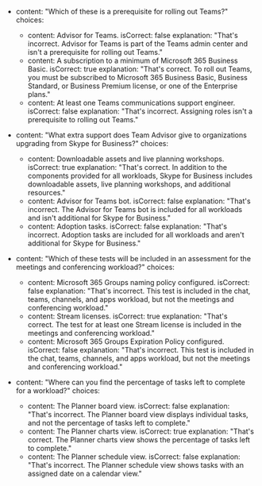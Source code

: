   - content: "Which of these is a prerequisite for rolling out Teams?"
    choices:
    - content: Advisor for Teams.
      isCorrect: false
      explanation: "That's incorrect. Advisor for Teams is part of the Teams admin center and isn't a prerequisite for rolling out Teams."
    - content: A subscription to a minimum of Microsoft 365 Business Basic.
      isCorrect: true
      explanation: "That's correct. To roll out Teams, you must be subscribed to Microsoft 365 Business Basic, Business Standard, or Business Premium license, or one of the Enterprise plans."
    - content: At least one Teams communications support engineer.
      isCorrect: false
      explanation: "That's incorrect. Assigning roles isn't a prerequisite to rolling out Teams."

  - content: "What extra support does Team Advisor give to organizations upgrading from Skype for Business?"
    choices:
    - content: Downloadable assets and live planning workshops.
      isCorrect: true
      explanation: "That's correct. In addition to the components provided for all workloads, Skype for Business includes downloadable assets, live planning workshops, and additional resources."
    - content: Advisor for Teams bot.
      isCorrect: false
      explanation: "That's incorrect. The Advisor for Teams bot is included for all workloads and isn't additional for Skype for Business."
    - content: Adoption tasks.
      isCorrect: false
      explanation: "That's incorrect. Adoption tasks are included for all workloads and aren't additional for Skype for Business."

  - content: "Which of these tests will be included in an assessment for the meetings and conferencing workload?"
    choices:
    - content: Microsoft 365 Groups naming policy configured.
      isCorrect: false
      explanation: "That's incorrect. This test is included in the chat, teams, channels, and apps workload, but not the meetings and conferencing workload."
    - content: Stream licenses.
      isCorrect: true
      explanation: "That's correct. The test for at least one Stream license is included in the meetings and conferencing workload."
    - content: Microsoft 365 Groups Expiration Policy configured.
      isCorrect: false
      explanation: "That's incorrect. This test is included in the chat, teams, channels, and apps workload, but not the meetings and conferencing workload."

  - content: "Where can you find the percentage of tasks left to complete for a workload?"
    choices:
    - content: The Planner board view.
      isCorrect: false
      explanation: "That's incorrect. The Planner board view displays individual tasks, and not the percentage of tasks left to complete."
    - content: The Planner charts view.
      isCorrect: true
      explanation: "That's correct. The Planner charts view shows the percentage of tasks left to complete."
    - content: The Planner schedule view.
      isCorrect: false
      explanation: "That's incorrect. The Planner schedule view shows tasks with an assigned date on a calendar view."

